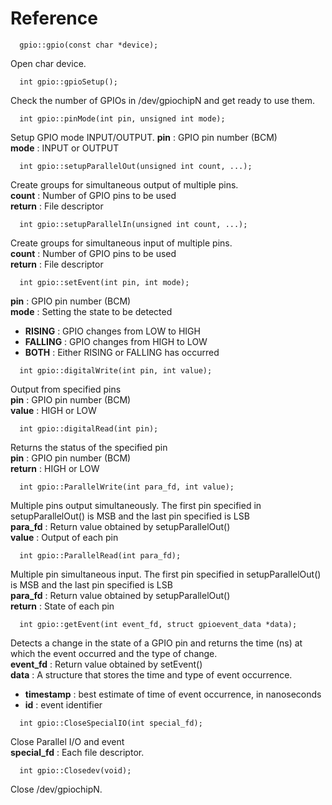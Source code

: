 # Reference
```
  gpio::gpio(const char *device);
```
Open char device.
```
  int gpio::gpioSetup();
```
Check the number of GPIOs in /dev/gpiochipN and get ready to use them.
```
  int gpio::pinMode(int pin, unsigned int mode);
```
Setup GPIO mode INPUT/OUTPUT. 
**pin** : GPIO pin number (BCM)\
**mode** : INPUT or OUTPUT
```
  int gpio::setupParallelOut(unsigned int count, ...);
```
Create groups for simultaneous output of multiple pins.\
**count** : Number of GPIO pins to be used\
**return** : File descriptor
```
  int gpio::setupParallelIn(unsigned int count, ...);
```
Create groups for simultaneous input of multiple pins.\
**count** : Number of GPIO pins to be used\
**return** : File descriptor
```
  int gpio::setEvent(int pin, int mode);
```
**pin** : GPIO pin number (BCM)\
**mode** : Setting the state to be detected
- **RISING** : GPIO changes from LOW to HIGH
- **FALLING** : GPIO changes from HIGH to LOW
- **BOTH** : Either RISING or FALLING has occurred
```
  int gpio::digitalWrite(int pin, int value);
```
Output from specified pins\
**pin** : GPIO pin number (BCM)\
**value** : HIGH or LOW
```
  int gpio::digitalRead(int pin);
```
Returns the status of the specified pin\
**pin** : GPIO pin number (BCM)\
**return** : HIGH or LOW
```
  int gpio::ParallelWrite(int para_fd, int value);
```
Multiple pins output simultaneously. The first pin specified in setupParallelOut() is MSB and the last pin specified is LSB\
**para_fd** : Return value obtained by setupParallelOut()\
**value** : Output of each pin
```
  int gpio::ParallelRead(int para_fd);
```
Multiple pin simultaneous input. The first pin specified in setupParallelOut() is MSB and the last pin specified is LSB\
**para_fd** : Return value obtained by setupParallelOut()\
**return** : State of each pin
```
  int gpio::getEvent(int event_fd, struct gpioevent_data *data);
```
Detects a change in the state of a GPIO pin and returns the time (ns) at which the event occurred and the type of change.\
**event_fd** : Return value obtained by setEvent()\
**data** : A structure that stores the time and type of event occurrence.
- **timestamp** : best estimate of time of event occurrence, in nanoseconds
- **id** : event identifier
```
  int gpio::CloseSpecialIO(int special_fd);
```
Close Parallel I/O and event\
**special_fd** : Each file descriptor.
```
  int gpio::Closedev(void);
```
Close /dev/gpiochipN.